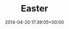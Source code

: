 ---
title:		"Easter"
type:		"photos"
mediatype:		"upload"
location:		"Berlin, Germany"
date:		"2014-04-20 17:39:05+00:00"
album:		"events"
filename:		"easter-market-cakes.md"
series:		"markets"
cl_public_id:		"events/easter-market-cakes"
cl_version:		1497002584
format:		"tiff"
bytes:		3769512
width:		2560
height:		1440
colours:
- "#333637"
- "#0B0F12"
- "#556E8B"
- "#010206"
- "#090B0F"
- "#798588"
- "#B9C6CC"
- "#303034"
- "#8F6A3A"
- "#C19456"
- "#506B84"
- "#292726"
- "#A9B4C6"
- "#737584"
- "#829AB8"
- "#D3D8D6"
- "#02070C"
- "#3C2725"
- "#7A6F6A"
- "#8C938F"
exposure_mode:		"Auto"
program:		"Aperture-priority AE"
aperture:		"1.4"
focal_length:		"50.0 mm"
iso:		"100"
shutter_speed:		"1/2000"
metering:		"Multi-segment"
flash:		"Off, Did not fire"
white_balance:		"Custom"
colour_temp:		"3900"
has_crop:		"false"
orientation:		"Horizontal (normal)"
camera_model:		"NIKON D800"
lens_info:		"Nikon Nikkor 50mm f/1.4"
artist: "Matt Finucane"
x_resolution:		"300"
y_resolution:		"300"
---